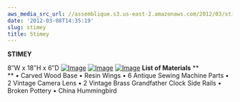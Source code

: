 ```yaml
---
aws_media_src_url: //assemblique.s3.us-east-2.amazonaws.com/2012/03/stimey-angle.jpg
date: '2012-03-08T14:35:19'
slug: stimey
title: Stimey
---
```


 **STIMEY**

 8″W x 18″H x 6″D  [![Image](//assemblique.s3.us-east-2.amazonaws.com/2012/03/stimey-angle.jpg?w=487)](//assemblique.s3.us-east-2.amazonaws.com/2012/03/stimey-angle.jpg)  [![Image](//assemblique.s3.us-east-2.amazonaws.com/2012/03/stimey-detail.jpg?w=487)](//assemblique.s3.us-east-2.amazonaws.com/2012/03/stimey-detail.jpg)  [![Image](//assemblique.s3.us-east-2.amazonaws.com/2012/03/stimey.jpg?w=487)](//assemblique.s3.us-east-2.amazonaws.com/2012/03/stimey.jpg)  **List of Materials** **  
 ** • Carved Wood Base • Resin Wings • 6 Antique Sewing Machine Parts • 2 Vintage Camera Lens • 2 Vintage Brass Grandfather Clock Side Rails • Broken Pottery • China Hummingbird